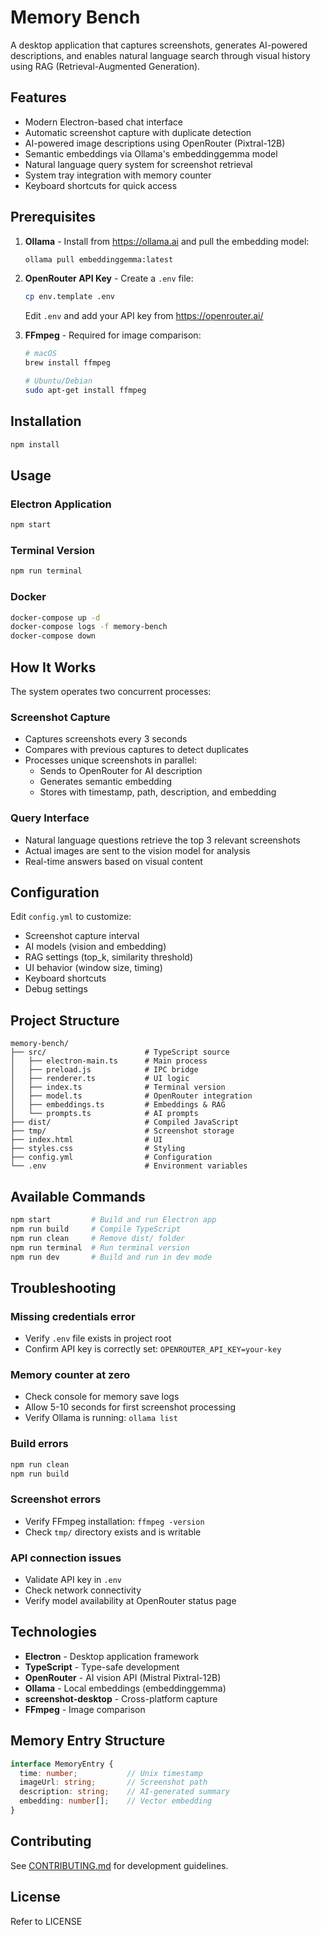 # Memory Bench

A desktop application that captures screenshots, generates AI-powered descriptions, and enables natural language search through visual history using RAG (Retrieval-Augmented Generation).

## Features

- Modern Electron-based chat interface
- Automatic screenshot capture with duplicate detection
- AI-powered image descriptions using OpenRouter (Pixtral-12B)
- Semantic embeddings via Ollama's embeddinggemma model
- Natural language query system for screenshot retrieval
- System tray integration with memory counter
- Keyboard shortcuts for quick access

## Prerequisites

1. **Ollama** - Install from https://ollama.ai and pull the embedding model:
   ```bash
   ollama pull embeddinggemma:latest
   ```

2. **OpenRouter API Key** - Create a `.env` file:
   ```bash
   cp env.template .env
   ```
   Edit `.env` and add your API key from https://openrouter.ai/

3. **FFmpeg** - Required for image comparison:
   ```bash
   # macOS
   brew install ffmpeg
   
   # Ubuntu/Debian
   sudo apt-get install ffmpeg
   ```

## Installation

```bash
npm install
```

## Usage

### Electron Application
```bash
npm start
```

### Terminal Version
```bash
npm run terminal
```

### Docker
```bash
docker-compose up -d
docker-compose logs -f memory-bench
docker-compose down
```

## How It Works

The system operates two concurrent processes:

### Screenshot Capture
- Captures screenshots every 3 seconds
- Compares with previous captures to detect duplicates
- Processes unique screenshots in parallel:
  - Sends to OpenRouter for AI description
  - Generates semantic embedding
  - Stores with timestamp, path, description, and embedding

### Query Interface
- Natural language questions retrieve the top 3 relevant screenshots
- Actual images are sent to the vision model for analysis
- Real-time answers based on visual content

## Configuration

Edit `config.yml` to customize:
- Screenshot capture interval
- AI models (vision and embedding)
- RAG settings (top_k, similarity threshold)
- UI behavior (window size, timing)
- Keyboard shortcuts
- Debug settings

## Project Structure

```
memory-bench/
├── src/                      # TypeScript source
│   ├── electron-main.ts      # Main process
│   ├── preload.js            # IPC bridge
│   ├── renderer.ts           # UI logic
│   ├── index.ts              # Terminal version
│   ├── model.ts              # OpenRouter integration
│   ├── embeddings.ts         # Embeddings & RAG
│   └── prompts.ts            # AI prompts
├── dist/                     # Compiled JavaScript
├── tmp/                      # Screenshot storage
├── index.html                # UI
├── styles.css                # Styling
├── config.yml                # Configuration
└── .env                      # Environment variables
```

## Available Commands

```bash
npm start         # Build and run Electron app
npm run build     # Compile TypeScript
npm run clean     # Remove dist/ folder
npm run terminal  # Run terminal version
npm run dev       # Build and run in dev mode
```

## Troubleshooting

### Missing credentials error
- Verify `.env` file exists in project root
- Confirm API key is correctly set: `OPENROUTER_API_KEY=your-key`

### Memory counter at zero
- Check console for memory save logs
- Allow 5-10 seconds for first screenshot processing
- Verify Ollama is running: `ollama list`

### Build errors
```bash
npm run clean
npm run build
```

### Screenshot errors
- Verify FFmpeg installation: `ffmpeg -version`
- Check `tmp/` directory exists and is writable

### API connection issues
- Validate API key in `.env`
- Check network connectivity
- Verify model availability at OpenRouter status page

## Technologies

- **Electron** - Desktop application framework
- **TypeScript** - Type-safe development
- **OpenRouter** - AI vision API (Mistral Pixtral-12B)
- **Ollama** - Local embeddings (embeddinggemma)
- **screenshot-desktop** - Cross-platform capture
- **FFmpeg** - Image comparison

## Memory Entry Structure

```typescript
interface MemoryEntry {
  time: number;           // Unix timestamp
  imageUrl: string;       // Screenshot path
  description: string;    // AI-generated summary
  embedding: number[];    // Vector embedding
}
```

## Contributing

See [CONTRIBUTING.md](CONTRIBUTING.md) for development guidelines.

## License

Refer to LICENSE
